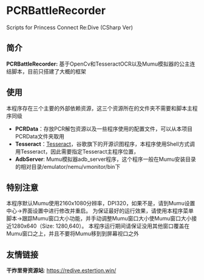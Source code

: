 # PCRBattleRecorder

Scripts for Princess Connect Re:Dive (CSharp Ver)

## 简介

**PCRBattleRecorder:** 基于OpenCv和TesseractOCR以及Mumu模拟器的公主连结脚本，目前只搭建了大概的框架



## 使用

本程序存在三个主要的外部依赖资源，这三个资源所在的文件夹不需要和脚本主程序同级

- **PCRData**：存放PCR解包资源以及一些程序使用的配置文件，可以从本项目PCRData文件夹取用
- **Tesseract**：[Tesseract](https://github.com/tesseract-ocr/tesseract)，谷歌旗下的开源识图程序，本程序使用Shell方式调用Tesseract，因此需要指定Tesseract主程序位置，
- **AdbServer**: Mumu模拟器adb_server程序，这个程序一般在Mumu安装目录的相对目录/emulator/nemu/vmonitor/bin下

## 特别注意

本程序默认Mumu使用2160x1080分辨率，DPI320，如果不是，请到Mumu设置中心->界面设置中进行修改并重启。
为保证最好的运行效果，请使用本程序菜单脚本->跟踪Mumu窗口大小功能，并手动调整Mumu窗口大小使Mumu窗口大小接近1280x640（Size: 1280,640）。
本程序运行期间请保证没用其他窗口覆盖在Mumu窗口之上，并且不要将Mumu移到到屏幕视口之外

## 友情链接

**干炸里脊资源站**: https://redive.estertion.win/

